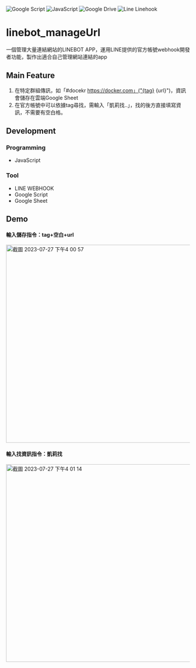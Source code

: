 ![Google Script](https://img.shields.io/badge/Google%20Script-%E2%9C%93-yellowgreen)
![JavaScript](https://img.shields.io/badge/JavaScript-%E2%9C%93-yellow)
![Google Drive](https://img.shields.io/badge/Google%20Drive-%E2%9C%93-blue)
![Line Linehook](https://img.shields.io/badge/Line%20Linehook-%E2%9C%93-lightgrey)

# linebot_manageUrl
一個管理大量連結網站的LINEBOT APP，運用LINE提供的官方帳號webhook開發者功能，製作出適合自己管理網站連結的app

## Main Feature
1. 在特定群組傳訊，如「#docekr https://docker.com」("{tag} {url}")，資訊會儲存在雲端Google Sheet
2. 在官方帳號中可以依據tag尋找，需輸入「凱莉找..」，找的後方直接填寫資訊，不需要有空白格。

## Development

### Programming 
- JavaScript
  
### Tool 
- LINE WEBHOOK
- Google Script
- Google Sheet

## Demo 
#### 輸入儲存指令：tag+空白+url
<img width="542" alt="截圖 2023-07-27 下午4 00 57" src="https://github.com/SiaoChi/linebot_manageUrl/assets/98171354/df67f253-f56b-4134-ad23-4f4b70102f8c">

#### 輸入找資訊指令：凱莉找
<img width="541" alt="截圖 2023-07-27 下午4 01 14" src="https://github.com/SiaoChi/linebot_manageUrl/assets/98171354/c66dc101-207e-4072-b42e-2ec0d7ad3170">



